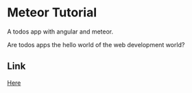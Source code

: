 # Meteor Tutorial

A todos app with angular and meteor.

Are todos apps the hello world of the web development world?

## Link

[Here](http://jtib-metang-tut.meteor.com)